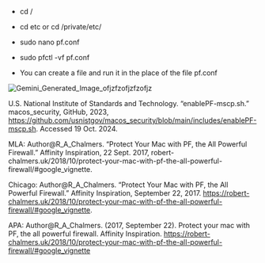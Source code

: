 - cd /

- cd etc or cd /private/etc/

- sudo nano pf.conf 

- sudo pfctl -vf pf.conf 

- You can create a file and run it in the place of the file pf.conf 

![Gemini_Generated_Image_ofjzfzofjzfzofjz](https://github.com/user-attachments/assets/15b4e070-7ad0-4a44-8832-db6e7160fd86)


U.S. National Institute of Standards and Technology. “enablePF-mscp.sh.” macos_security, GitHub, 2023, https://github.com/usnistgov/macos_security/blob/main/includes/enablePF-mscp.sh. Accessed 19 Oct. 2024.



MLA:
Author@R_A_Chalmers. “Protect Your Mac with PF, the All Powerful Firewall.” Affinity Inspiration, 22 Sept. 2017, robert-chalmers.uk/2018/10/protect-your-mac-with-pf-the-all-powerful-firewall/#google_vignette. 



Chicago:
Author@R_A_Chalmers. “Protect Your Mac with PF, the All Powerful Firewall.” Affinity Inspiration, September 22, 2017. https://robert-chalmers.uk/2018/10/protect-your-mac-with-pf-the-all-powerful-firewall/#google_vignette. 



APA: 
Author@R_A_Chalmers. (2017, September 22). Protect your mac with PF, the all powerful firewall. Affinity Inspiration. https://robert-chalmers.uk/2018/10/protect-your-mac-with-pf-the-all-powerful-firewall/#google_vignette 
